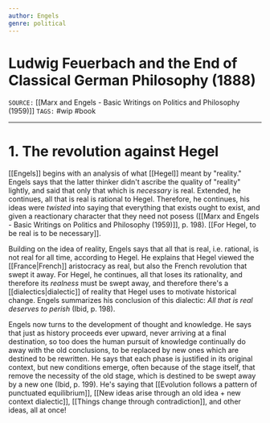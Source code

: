 ```yaml
---
author: Engels
genre: political
---
```

# Ludwig Feuerbach and the End of Classical German Philosophy (1888)
`SOURCE:` [[Marx and Engels - Basic Writings on Politics and Philosophy (1959)]]
`TAGS:` #wip #book 

---
# 1. The revolution against Hegel
[[Engels]] begins with an analysis of what [[Hegel]] meant by "reality." Engels says that the latter thinker didn't ascribe the quality of "reality" lightly, and said that only that which is *necessary* is real. Extended, he continues, all that is real is rational to Hegel. Therefore, he continues, his ideas were *twisted* into saying that everything that exists ought to exist, and given a reactionary character that they need not posess ([[Marx and Engels - Basic Writings on Politics and Philosophy (1959)]], p. 198). [[For Hegel, to be real is to be necessary]]. 

Building on the idea of reality, Engels says that all that is real, i.e. rational, is not real for all time, according to Hegel. He explains that Hegel viewed the [[France|French]] aristocracy as real, but also the French revolution that swept it away. For Hegel, he continues, all that loses its rationality, and therefore its *realness* must be swept away, and therefore there's a [[dialectics|dialectic]] of reality that Hegel uses to motivate historical change. Engels summarizes his conclusion of this dialectic: *All that is real deserves to perish* (Ibid, p. 198). 

Engels now turns to the development of thought and knowledge. He says that just as history proceeds ever upward, never arriving at a final destination, so too does the human pursuit of knowledge continually do away with the old conclusions, to be replaced by new ones which are destined to be rewritten. He says that each phase is justified in its original context, but new conditions emerge, often because of the stage itself, that remove the necessity of the old stage, which is destined to be swept away by a new one (Ibid, p. 199). He's saying that [[Evolution follows a pattern of punctuated equilibrium]], [[New ideas arise through an old idea + new context dialectic]], [[Things change through contradiction]], and other ideas, all at once!